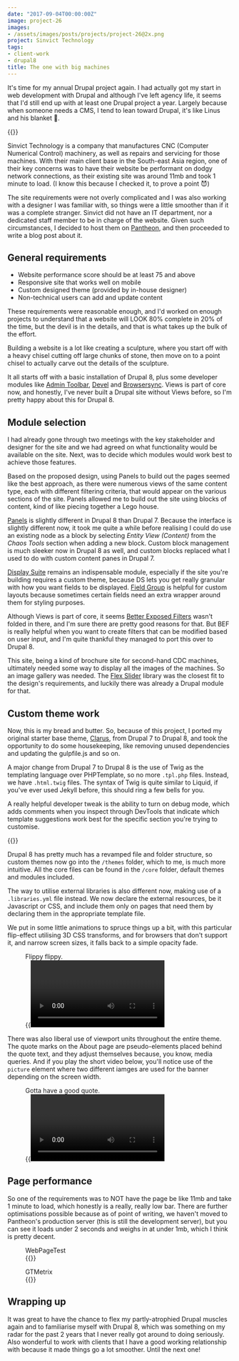 ```yaml
---
date: "2017-09-04T00:00:00Z"
image: project-26
images: 
- /assets/images/posts/projects/project-26@2x.png
project: Sinvict Technology
tags:
- client-work
- drupal8
title: The one with big machines
---
```

It's time for my annual Drupal project again. I had actually got my start in web development with Drupal and although I've left agency life, it seems that I'd still end up with at least one Drupal project a year. Largely because when someone needs a CMS, I tend to lean toward Drupal, it's like Linus and his blanket <span class="emoji" role="img" tabindex="0" aria-label="person shrugging">&#x1F937;</span>.

{{<img4w filename="posts/sinvict/sinvict" filetype="jpg" alt="Sinvict Technology">}}

Sinvict Technology is a company that manufactures CNC (Computer Numerical Control) machinery, as well as repairs and servicing for those machines. With their main client base in the South-east Asia region, one of their key concerns was to have their website be performant on dodgy network connections, as their existing site was around 11mb and took 1 minute to load. (I know this because I checked it, to prove a point <span class="emoji" role="img" tabindex="0" aria-label="smiling face with horns">&#x1F608;</span>)

The site requirements were not overly complicated and I was also working with a designer I was familiar with, so things were a little smoother than if it was a complete stranger. Sinvict did not have an IT department, nor a dedicated staff member to be in charge of the website. Given such circumstances, I decided to host them on [Pantheon](https://pantheon.io/), and then proceeded to write a blog post about it.

## General requirements

<ul>
  <li class="no-margin">Website performance score should be at least 75 and above</li>
  <li class="no-margin">Responsive site that works well on mobile</li>
  <li class="no-margin">Custom designed theme (provided by in-house designer)</li>
  <li>Non-technical users can add and update content</li>
</ul>

These requirements were reasonable enough, and I'd worked on enough projects to understand that a website will LOOK 80% complete in 20% of the time, but the devil is in the details, and that is what takes up the bulk of the effort. 

Building a website is a lot like creating a sculpture, where you start off with a heavy chisel cutting off large chunks of stone, then move on to a point chisel to actually carve out the details of the sculpture.

It all starts off with a basic installation of Drupal 8, plus some developer modules like [Admin Toolbar](https://www.drupal.org/project/admin_toolbar), [Devel](https://www.drupal.org/project/devel) and [Browsersync](https://www.drupal.org/project/browsersync). Views is part of core now, and honestly, I've never built a Drupal site without Views before, so I'm pretty happy about this for Drupal 8.

## Module selection

I had already gone through two meetings with the key stakeholder and designer for the site and we had agreed on what functionality would be available on the site. Next, was to decide which modules would work best to achieve those features.

Based on the proposed design, using Panels to build out the pages seemed like the best approach, as there were numerous views of the same content type, each with different filtering criteria, that would appear on the various sections of the site. Panels allowed me to build out the site using blocks of content, kind of like piecing together a Lego house.

[Panels](https://www.drupal.org/project/panels) is slightly different in Drupal 8 than Drupal 7. Because the interface is slightly different now, it took me quite a while before realising I could do use an existing node as a block by selecting *Entity View (Content)* from the *Chaos Tools* section when adding a new block. Custom block management is much sleeker now in Drupal 8 as well, and custom blocks replaced what I used to do with custom content panes in Drupal 7. 

[Display Suite](https://www.drupal.org/project/ds) remains an indispensable module, especially if the site you're building requires a custom theme, because DS lets you get really granular with how you want fields to be displayed. [Field Group](https://www.drupal.org/project/field_group) is helpful for custom layouts because sometimes certain fields need an extra wrapper around them for styling purposes.

Although Views is part of core, it seems [Better Exposed Filters](https://www.drupal.org/project/better_exposed_filters) wasn't folded in there, and I'm sure there are pretty good reasons for that. But BEF is really helpful when you want to create filters that can be modified based on user input, and I'm quite thankful they managed to port this over to Drupal 8.

This site, being a kind of brochure site for second-hand CDC machines, ultimately needed some way to display all the images of the machines. So an image gallery was needed. The [Flex Slider](https://www.drupal.org/project/flexslider) library was the closest fit to the design's requirements, and luckily there was already a Drupal module for that.

## Custom theme work

Now, this is my bread and butter. So, because of this project, I ported my original starter base theme, [Clarus](https://www.drupal.org/sandbox/hj_chen/2345293), from Drupal 7 to Drupal 8, and took the opportunity to do some housekeeping, like removing unused dependencies and updating the gulpfile.js and so on.

A major change from Drupal 7 to Drupal 8 is the use of Twig as the templating language over PHPTemplate, so no more `.tpl.php` files. Instead, we have `.html.twig` files. The syntax of Twig is quite similar to Liquid, if you've ever used Jekyll before, this should ring a few bells for you.

A really helpful developer tweak is the ability to turn on debug mode, which adds comments when you inspect through DevTools that indicate which template suggestions work best for the specific section you're trying to customise.

{{<img4w filename="posts/sinvict/twig-debug" filetype="jpg" alt="Twig debugging in Drupal 8">}}

Drupal 8 has pretty much has a revamped file and folder structure, so custom themes now go into the `/themes` folder, which to me, is much more intuitive. All the core files can be found in the `/core` folder, default themes and modules included. 

The way to utilise external libraries is also different now, making use of a `.libraries.yml` file instead. We now declare the external resources, be it Javascript or CSS, and include them only on pages that need them by declaring them in the appropriate template file.

We put in some little animations to spruce things up a bit, with this particular flip-effect utilising 3D CSS transforms, and for browsers that don't support it, and narrow screen sizes, it falls back to a simple opacity fade.

<figure>
    <figcaption>Flippy flippy.</figcaption>
    {{<video filename="flipper">}}
</figure>

There was also liberal use of viewport units throughout the entire theme. The quote marks on the About page are pseudo-elements placed behind the quote text, and they adjust themselves because, you know, media queries. And if you play the short video below, you'll notice use of the `picture` element where two different iamges are used for the banner depending on the screen width.

<figure>
    <figcaption>Gotta have a good quote.</figcaption>
    {{<video filename="quotemarks">}}
</figure>

## Page performance

So one of the requirements was to NOT have the page be like 11mb and take 1 minute to load, which honestly is a really, really low bar. There are further optimisations possible because as of point of writing, we haven't moved to Pantheon's production server (this is still the development server), but you can see it loads under 2 seconds and weighs in at under 1mb, which I think is pretty decent.

<div class="figure-wrapper">
    <figure class="multiple">
        <figcaption>WebPageTest</figcaption>
        {{<img2x filename="posts/sinvict/perf" filetype="jpg">}}
    </figure>
    <figure class="multiple">
        <figcaption>GTMetrix</figcaption>
        {{<img2x filename="posts/sinvict/perf2" filetype="jpg">}}
    </figure>
</div>

## Wrapping up

It was great to have the chance to flex my partly-atrophied Drupal muscles again and to familiarise myself with Drupal 8, which was something on my radar for the past 2 years that I never really got around to doing seriously. Also wonderful to work with clients that I have a good working relationship with because it made things go a lot smoother. Until the next one!
